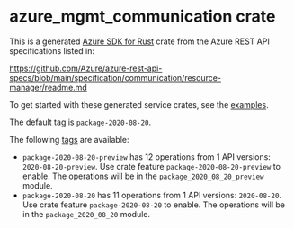 # azure_mgmt_communication crate

This is a generated [Azure SDK for Rust](https://github.com/Azure/azure-sdk-for-rust) crate from the Azure REST API specifications listed in:

https://github.com/Azure/azure-rest-api-specs/blob/main/specification/communication/resource-manager/readme.md

To get started with these generated service crates, see the [examples](https://github.com/Azure/azure-sdk-for-rust/blob/main/services/README.md#examples).

The default tag is `package-2020-08-20`.

The following [tags](https://github.com/Azure/azure-sdk-for-rust/blob/main/services/tags.md) are available:

- `package-2020-08-20-preview` has 12 operations from 1 API versions: `2020-08-20-preview`. Use crate feature `package-2020-08-20-preview` to enable. The operations will be in the `package_2020_08_20_preview` module.
- `package-2020-08-20` has 11 operations from 1 API versions: `2020-08-20`. Use crate feature `package-2020-08-20` to enable. The operations will be in the `package_2020_08_20` module.